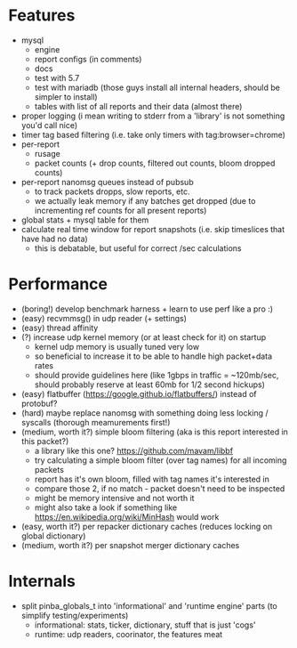 # Features
- mysql
  - engine
  - report configs (in comments)
  - docs
  - test with 5.7
  - test with mariadb (those guys install all internal headers, should be simpler to install)
  - tables with list of all reports and their data (almost there)
- proper logging (i mean writing to stderr from a 'library' is not something you'd call nice)
- timer tag based filtering (i.e. take only timers with tag:browser=chrome)
- per-report
  - rusage
  - packet counts (+ drop counts, filtered out counts, bloom dropped counts)
- per-report nanomsg queues instead of pubsub
  - to track packets dropps, slow reports, etc.
  - we actually leak memory if any batches get dropped (due to incrementing ref counts for all present reports)
- global stats + mysql table for them
- calculate real time window for report snapshots (i.e. skip timeslices that have had no data)
  - this is debatable, but useful for correct <something>/sec calculations


# Performance
- (boring!) develop benchmark harness + learn to use perf like a pro :)
- (easy) recvmmsg() in udp reader (+ settings)
- (easy) thread affinity
- (?) increase udp kernel memory (or at least check for it) on startup
  - kernel udp memory is usually tuned very low
  - so beneficial to increase it to be able to handle high packet+data rates
  - should provide guidelines here (like 1gbps in traffic = ~120mb/sec, should probably reserve at least 60mb for 1/2 second hickups)
- (easy) flatbuffer (https://google.github.io/flatbuffers/) instead of protobuf?
- (hard) maybe replace nanomsg with something doing less locking / syscalls (thorough meamurements first!)
- (medium, worth it?) simple bloom filtering (aka is this report interested in this packet?)
  - a library like this one? https://github.com/mavam/libbf
  - try calculating a simple bloom filter (over tag names) for all incoming packets
  - report has it's own bloom, filled with tag names it's interested in
  - compare those 2, if no match - packet doesn't need to be inspected
  - might be memory intensive and not worth it
  - might also take a look if something like https://en.wikipedia.org/wiki/MinHash would work
- (easy, worth it?) per repacker dictionary caches (reduces locking on global dictionary)
- (medium, worth it?) per snapshot merger dictionary caches

# Internals
- split pinba_globals_t into 'informational' and 'runtime engine' parts (to simplify testing/experiments)
  - informational: stats, ticker, dictionary, stuff that is just 'cogs'
  - runtime: udp readers, coorinator, the features meat
